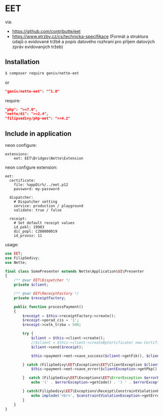 EET
===

via:
- https://github.com/contributte/eet
- https://www.etrzby.cz/cs/technicka-specifikace (Formát a struktura údajů o evidované tržbě a popis datového rozhraní pro příjem datových zpráv evidovaných tržeb)

Installation
------------
```sh
$ composer require geniv/nette-eet
```
or
```json
"geniv/nette-eet": "^1.0"
```

require:
```json
"php": ">=7.0",
"nette/di": ">=2.4",
"filipsedivy/php-eet": ">=4.2"
```

Include in application
----------------------
neon configure:
```neon
extensions:
    eet: EET\Bridges\Nette\Extension
```

neon configure extension:
```neon
eet:
  certificate:
    file: %appDir%/../eet.p12
    password: my-password

  dispatcher:
    # Dispatcher setting
    service: production / playground
    validate: true / false

  receipt:
    # Set default receipt values
    id_pokl: 19903
    dic_popl: CZ00000019
    id_provoz: 11
```

usage:
```php
use EET;
use FilipSedivy;
use Nette;

final class SomePresenter extends Nette\Application\UI\Presenter
{
    /** @var EET\Dispatcher */
    private $client;

    /** @var EET\ReceiptFactory */
    private $receiptFactory;

    public function processPayment()
    {
        $receipt = $this->receiptFactory->create();
        $receipt->porad_cis = '1';
        $receipt->celk_trzba = 500;

        try {
            $client = $this->client->create();
            //$client = $this->client->createByCertificate( new CertificateFactory(__DIR__ . '/../../vendor/filipsedivy/php-eet/tests/data/EET_CA1_Playground-CZ00000019.p12', 'eet'));
            $client->send($receipt);

            $this->payment->eet->save_success($client->getFik(), $client->getPkp());

        } catch (FilipSedivy\EET\Exceptions\EET\ClientException $clientException) {
            $this->payment->eet->save_error($clientException->getPkp(), $clientException->getBkp());

        }  catch (FilipSedivy\EET\Exceptions\EET\ErrorException $errorException) {
            echo '(' . $errorException->getCode() . ') ' . $errorException->getMessage();

        } catch(FilipSedivy\EET\Exceptions\Receipt\ConstraintViolationException $constraintViolationException){
            echo implode('<br>', $constraintViolationException->getErrors());
        }
    }
}
```
